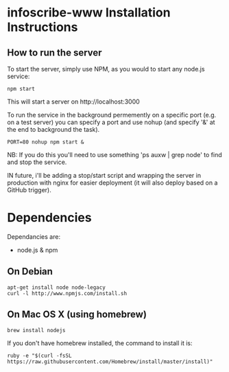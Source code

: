 # infoscribe-www Installation Instructions

## How to run the server

To start the server, simply use NPM, as you would to start any node.js service:

    npm start

This will start a server on http://localhost:3000

To run the service in the background permemently on a specific port (e.g. on a test server) you can specify a port and use nohup (and specify '&' at the end to background the task).

    PORT=80 nohup npm start &

NB: If you do this you'll need to use something 'ps auxw | grep node' to find and stop the service.

IN future, i'll be adding a stop/start script and wrapping the server in production with nginx for easier deployment (it will also deploy based on a GitHub trigger).

# Dependencies

Dependancies are:

* node.js & npm

## On Debian

    apt-get install node node-legacy
    curl -l http://www.npmjs.com/install.sh

## On Mac OS X (using homebrew)

    brew install nodejs

If you don't have homebrew installed, the command to install it is:

    ruby -e "$(curl -fsSL https://raw.githubusercontent.com/Homebrew/install/master/install)"